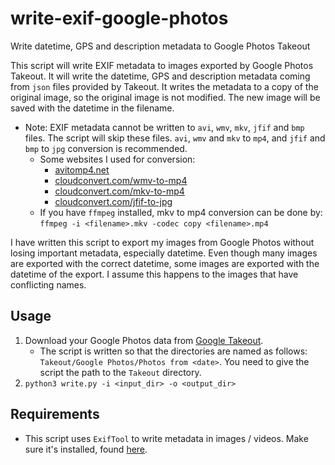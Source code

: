 # write-exif-google-photos
Write datetime, GPS and description metadata to Google Photos Takeout

This script will write EXIF metadata to images exported by Google Photos Takeout. It will write the datetime, GPS and description metadata coming from `json` files provided by Takeout. It writes the metadata to a copy of the original image, so the original image is not modified. The new image will be saved with the datetime in the filename.

- Note: EXIF metadata cannot be written to `avi`, `wmv`, `mkv`, `jfif` and `bmp` files. The script will skip these files. `avi`, `wmv` and `mkv` to `mp4`, and `jfif` and `bmp` to `jpg` conversion is recommended.
    - Some websites I used for conversion:
        - [avitomp4.net](https://avitomp4.net)
        - [cloudconvert.com/wmv-to-mp4](https://cloudconvert.com/wmv-to-mp4)
        - [cloudconvert.com/mkv-to-mp4](https://cloudconvert.com/mkv-to-mp4)
        - [cloudconvert.com/jfif-to-jpg](https://cloudconvert.com/jfif-to-jpg)
    - If you have `ffmpeg` installed, mkv to mp4 conversion can be done by: `ffmpeg -i <filename>.mkv -codec copy <filename>.mp4`

I have written this script to export my images from Google Photos without losing important metadata, especially datetime. Even though many images are exported with the correct datetime, some images are exported with the datetime of the export. I assume this happens to the images that have conflicting names.

## Usage

1. Download your Google Photos data from [Google Takeout](https://takeout.google.com/settings/takeout).
    - The script is written so that the directories are named as follows: `Takeout/Google Photos/Photos from <date>`. You need to give the script the path to the `Takeout` directory.
2. `python3 write.py -i <input_dir> -o <output_dir>`

## Requirements

- This script uses `ExifTool` to write metadata in images / videos. Make sure it's installed, found [here](https://exiftool.org).
